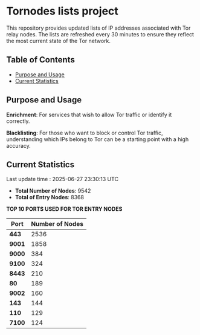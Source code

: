 # Tornodes lists project

This repository provides updated lists of IP addresses associated with Tor relay nodes. The lists are refreshed every 30 minutes to ensure they reflect the most current state of the Tor network.

## Table of Contents

- [Purpose and Usage](#purpose-and-usage)
- [Current Statistics](#current-statistics)


## Purpose and Usage

**Enrichment**: For services that wish to allow Tor traffic or identify it correctly.

**Blacklisting**: For those who want to block or control Tor traffic, understanding which IPs belong to Tor can be a starting point with a high accuracy.

## Current Statistics

Last update time : 2025-06-27 23:30:13 UTC

- **Total Number of Nodes**: 9542
- **Total of Entry Nodes**: 8368

**TOP 10 PORTS USED FOR TOR ENTRY NODES**

| **Port** | **Number of Nodes** |
|------|-----------------|
| **443**   | 2536  |
| **9001**   | 1858  |
| **9000**   | 384  |
| **9100**   | 324  |
| **8443**   | 210  |
| **80**   | 189  |
| **9002**   | 160  |
| **143**   | 144  |
| **110**   | 129  |
| **7100**   | 124  |

